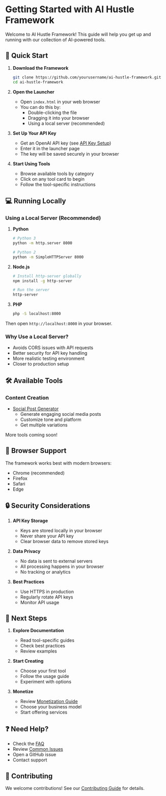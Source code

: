 # Getting Started with AI Hustle Framework

Welcome to AI Hustle Framework! This guide will help you get up and running with our collection of AI-powered tools.

## 🚀 Quick Start

1. **Download the Framework**

   ```bash
   git clone https://github.com/yourusername/ai-hustle-framework.git
   cd ai-hustle-framework
   ```

2. **Open the Launcher**

   - Open `index.html` in your web browser
   - You can do this by:
     - Double-clicking the file
     - Dragging it into your browser
     - Using a local server (recommended)

3. **Set Up Your API Key**

   - Get an OpenAI API key (see [API Key Setup](./api-key-setup.md))
   - Enter it in the launcher page
   - The key will be saved securely in your browser

4. **Start Using Tools**
   - Browse available tools by category
   - Click on any tool card to begin
   - Follow the tool-specific instructions

## 💻 Running Locally

### Using a Local Server (Recommended)

1. **Python**

   ```bash
   # Python 3
   python -m http.server 8000

   # Python 2
   python -m SimpleHTTPServer 8000
   ```

2. **Node.js**

   ```bash
   # Install http-server globally
   npm install -g http-server

   # Run the server
   http-server
   ```

3. **PHP**
   ```bash
   php -S localhost:8000
   ```

Then open `http://localhost:8000` in your browser.

### Why Use a Local Server?

- Avoids CORS issues with API requests
- Better security for API key handling
- More realistic testing environment
- Closer to production setup

## 🛠️ Available Tools

### Content Creation

- [Social Post Generator](./apps/social-post-writer.md)
  - Generate engaging social media posts
  - Customize tone and platform
  - Get multiple variations

More tools coming soon!

## 📱 Browser Support

The framework works best with modern browsers:

- Chrome (recommended)
- Firefox
- Safari
- Edge

## 🔒 Security Considerations

1. **API Key Storage**

   - Keys are stored locally in your browser
   - Never share your API key
   - Clear browser data to remove stored keys

2. **Data Privacy**

   - No data is sent to external servers
   - All processing happens in your browser
   - No tracking or analytics

3. **Best Practices**
   - Use HTTPS in production
   - Regularly rotate API keys
   - Monitor API usage

## 🎯 Next Steps

1. **Explore Documentation**

   - Read tool-specific guides
   - Check best practices
   - Review examples

2. **Start Creating**

   - Choose your first tool
   - Follow the usage guide
   - Experiment with options

3. **Monetize**
   - Review [Monetization Guide](./monetization.md)
   - Choose your business model
   - Start offering services

## ❓ Need Help?

- Check the [FAQ](./faq.md)
- Review [Common Issues](./common-issues.md)
- Open a GitHub issue
- Contact support

## 📝 Contributing

We welcome contributions! See our [Contributing Guide](../CONTRIBUTING.md) for details.

